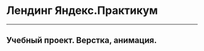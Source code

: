 # Лендинг Яндекс.Практикум
--------------------------
Учебный проект. 
Верстка, анимация. 
--------------------------
